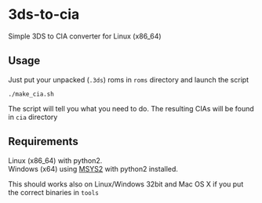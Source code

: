 # 3ds-to-cia
Simple 3DS to CIA converter for Linux (x86_64)

## Usage
Just put your unpacked (`.3ds`) roms in `roms` directory and launch the script
```
./make_cia.sh
```
The script will tell you what you need to do.
The resulting CIAs will be found in `cia` directory

## Requirements
Linux (x86_64) with python2.  
Windows (x64) using [MSYS2](http://msys2.github.io) with python2 installed.

This should works also on Linux/Windows 32bit and Mac OS X if you put the correct binaries in `tools`
